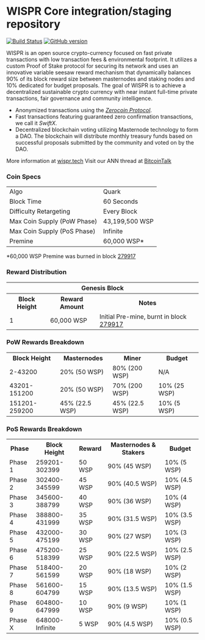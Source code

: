 WISPR Core integration/staging repository
=====================================

[![Build Status](https://travis-ci.org/WisprProject/core.svg?branch=master)](https://travis-ci.org/WisprProject/core) [![GitHub version](https://badge.fury.io/gh/WisprProject%2FWISPR.svg)](https://badge.fury.io/gh/WisprProject%2FWISPR)

WISPR is an open source crypto-currency focused on fast private transactions with low transaction fees & environmental footprint.  It utilizes a custom Proof of Stake protocol for securing its network and uses an innovative variable seesaw reward mechanism that dynamically balances 90% of its block reward size between masternodes and staking nodes and 10% dedicated for budget proposals. The goal of WISPR is to achieve a decentralized sustainable crypto currency with near instant full-time private transactions, fair governance and community intelligence.
- Anonymized transactions using the [_Zerocoin Protocol_](http://www.wispr.tech/zwsp).
- Fast transactions featuring guaranteed zero confirmation transactions, we call it _SwiftX_.
- Decentralized blockchain voting utilizing Masternode technology to form a DAO. The blockchain will distribute monthly treasury funds based on successful proposals submitted by the community and voted on by the DAO.

More information at [wispr.tech](http://www.wispr.tech) Visit our ANN thread at [BitcoinTalk](http://www.bitcointalk.org/index.php?topic=1262920)

### Coin Specs
<table>
<tr><td>Algo</td><td>Quark</td></tr>
<tr><td>Block Time</td><td>60 Seconds</td></tr>
<tr><td>Difficulty Retargeting</td><td>Every Block</td></tr>
<tr><td>Max Coin Supply (PoW Phase)</td><td>43,199,500 WSP</td></tr>
<tr><td>Max Coin Supply (PoS Phase)</td><td>Infinite</td></tr>
<tr><td>Premine</td><td>60,000 WSP*</td></tr>
</table>

*60,000 WSP Premine was burned in block [279917](http://www.presstab.pw/phpexplorer/WISPR/block.php?blockhash=206d9cfe859798a0b0898ab00d7300be94de0f5469bb446cecb41c3e173a57e0)

### Reward Distribution

<table>
<th colspan=4>Genesis Block</th>
<tr><th>Block Height</th><th>Reward Amount</th><th>Notes</th></tr>
<tr><td>1</td><td>60,000 WSP</td><td>Initial Pre-mine, burnt in block <a href="http://www.presstab.pw/phpexplorer/WISPR/block.php?blockhash=206d9cfe859798a0b0898ab00d7300be94de0f5469bb446cecb41c3e173a57e0">279917</a></td></tr>
</table>

### PoW Rewards Breakdown

<table>
<th>Block Height</th><th>Masternodes</th><th>Miner</th><th>Budget</th>
<tr><td>2-43200</td><td>20% (50 WSP)</td><td>80% (200 WSP)</td><td>N/A</td></tr>
<tr><td>43201-151200</td><td>20% (50 WSP)</td><td>70% (200 WSP)</td><td>10% (25 WSP)</td></tr>
<tr><td>151201-259200</td><td>45% (22.5 WSP)</td><td>45% (22.5 WSP)</td><td>10% (5 WSP)</td></tr>
</table>

### PoS Rewards Breakdown

<table>
<th>Phase</th><th>Block Height</th><th>Reward</th><th>Masternodes & Stakers</th><th>Budget</th>
<tr><td>Phase 1</td><td>259201-302399</td><td>50 WSP</td><td>90% (45 WSP)</td><td>10% (5 WSP)</td></tr>
<tr><td>Phase 2</td><td>302400-345599</td><td>45 WSP</td><td>90% (40.5 WSP)</td><td>10% (4.5 WSP)</td></tr>
<tr><td>Phase 3</td><td>345600-388799</td><td>40 WSP</td><td>90% (36 WSP)</td><td>10% (4 WSP)</td></tr>
<tr><td>Phase 4</td><td>388800-431999</td><td>35 WSP</td><td>90% (31.5 WSP)</td><td>10% (3.5 WSP)</td></tr>
<tr><td>Phase 5</td><td>432000-475199</td><td>30 WSP</td><td>90% (27 WSP)</td><td>10% (3 WSP)</td></tr>
<tr><td>Phase 6</td><td>475200-518399</td><td>25 WSP</td><td>90% (22.5 WSP)</td><td>10% (2.5 WSP)</td></tr>
<tr><td>Phase 7</td><td>518400-561599</td><td>20 WSP</td><td>90% (18 WSP)</td><td>10% (2 WSP)</td></tr>
<tr><td>Phase 8</td><td>561600-604799</td><td>15 WSP</td><td>90% (13.5 WSP)</td><td>10% (1.5 WSP)</td></tr>
<tr><td>Phase 9</td><td>604800-647999</td><td>10 WSP</td><td>90% (9 WSP)</td><td>10% (1 WSP)</td></tr>
<tr><td>Phase X</td><td>648000-Infinite</td><td>5 WSP</td><td>90% (4.5 WSP)</td><td>10% (0.5 WSP)</td></tr>
</table>
